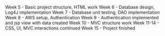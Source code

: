 Week 5 - Basic project structure, HTML work
Week 6 - Database design, Log4J implementation
Week 7 - Database unit testing, DAO implementation
Week 8 - AWS setup, Authentication
Week 9 - Authentication implemented and jsp view with data created
Week 10 - MVC structure work
Week 11-14 - CSS, UI, MVC interactions continued
Week 15 - Project finished